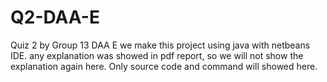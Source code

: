 # Q2-DAA-E
Quiz 2 by Group 13 DAA E
we make this project using java with netbeans IDE.
any explanation was showed in pdf report, so we will not show the explanation again here.
Only source code and command will showed here.


